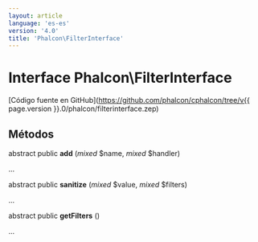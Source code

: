 ```yaml
---
layout: article
language: 'es-es'
version: '4.0'
title: 'Phalcon\FilterInterface'
---
```

# Interface **Phalcon\FilterInterface**

[Código fuente en GitHub](https://github.com/phalcon/cphalcon/tree/v{{ page.version }}.0/phalcon/filterinterface.zep)

## Métodos

abstract public **add** (*mixed* $name, *mixed* $handler)

...

abstract public **sanitize** (*mixed* $value, *mixed* $filters)

...

abstract public **getFilters** ()

...
